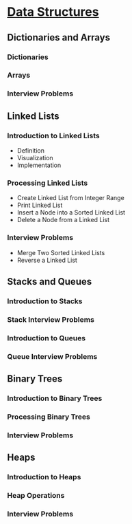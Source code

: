 # [Data Structures](https://byteacademyco.github.io/Data-Structures/)

## Dictionaries and Arrays
### Dictionaries
### Arrays
### Interview Problems

## Linked Lists
### Introduction to Linked Lists
- Definition
- Visualization
- Implementation
### Processing Linked Lists
- Create Linked List from Integer Range
- Print Linked List
- Insert a Node into a Sorted Linked List
- Delete a Node from a Linked List
### Interview Problems
- Merge Two Sorted Linked Lists
- Reverse a Linked List

## Stacks and Queues
### Introduction to Stacks
### Stack Interview Problems
### Introduction to Queues
### Queue Interview Problems

## Binary Trees
### Introduction to Binary Trees
### Processing Binary Trees
### Interview Problems

## Heaps
### Introduction to Heaps
### Heap Operations
### Interview Problems

